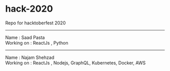 # hack-2020
Repo for hacktoberfest 2020

--------------------------------

Name : Saad Pasta </br>
Working on : ReactJs , Python 

--------------------------------

Name : Najam Shehzad </br>
Working on : ReactJs , Nodejs, GraphQL, Kubernetes, Docker, AWS
